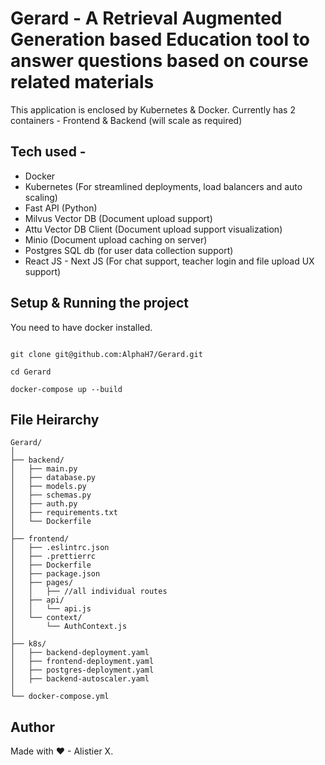 # Gerard - A Retrieval Augmented Generation based Education tool to answer questions based on course related materials

This application is enclosed by Kubernetes & Docker. Currently has 2 containers - Frontend & Backend (will scale as required)

## Tech used - 

- Docker 
- Kubernetes (For streamlined deployments, load balancers and auto scaling)
- Fast API (Python)
- Milvus Vector DB (Document upload support)
- Attu Vector DB Client (Document upload support visualization)
- Minio (Document upload caching on server)
- Postgres SQL db (for user data collection support)
- React JS - Next JS (For chat support, teacher login and file upload UX support)

## Setup & Running the project

You need to have docker installed. 

```

git clone git@github.com:AlphaH7/Gerard.git

cd Gerard

docker-compose up --build

```


## File Heirarchy

```
Gerard/
│
├── backend/
│   ├── main.py
│   ├── database.py
│   ├── models.py
│   ├── schemas.py
│   ├── auth.py
│   ├── requirements.txt
│   └── Dockerfile
│
├── frontend/
│   ├── .eslintrc.json
│   ├── .prettierrc
│   ├── Dockerfile
│   ├── package.json
│   ├── pages/
│   │   ├── //all individual routes
│   ├── api/
│   │   └── api.js
│   └── context/
│       └── AuthContext.js
│
├── k8s/
│   ├── backend-deployment.yaml
│   ├── frontend-deployment.yaml
│   ├── postgres-deployment.yaml
│   ├── backend-autoscaler.yaml
│
└── docker-compose.yml
```
  
## Author

Made with ♥ - Alistier X.